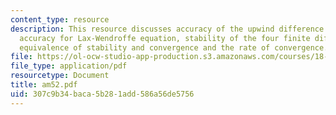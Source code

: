 ```yaml
---
content_type: resource
description: This resource discusses accuracy of the upwind difference equation, higher
  accuracy for Lax-Wendroffe equation, stability of the four finite difference methods,
  equivalence of stability and convergence and the rate of convergence.
file: https://ol-ocw-studio-app-production.s3.amazonaws.com/courses/18-086-mathematical-methods-for-engineers-ii-spring-2006/307c9b34baca5b281add586a56de5756_am52.pdf
file_type: application/pdf
resourcetype: Document
title: am52.pdf
uid: 307c9b34-baca-5b28-1add-586a56de5756
---
```

